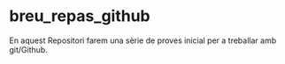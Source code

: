 # breu_repas_github 
En aquest Repositori farem una sèrie de proves inicial per a treballar amb git/Github.

